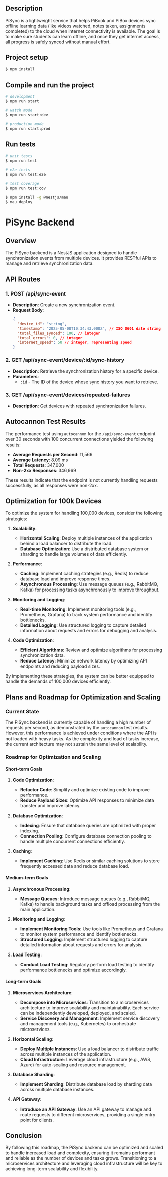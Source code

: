 ## Description

PiSync is a lightweight service that helps PiBook and PiBox devices sync offline learning data (like videos watched, notes taken, assignments completed) to the cloud when internet connectivity is available. The goal is to make sure students can learn offline, and once they get internet access, all progress is safely synced without manual effort.

## Project setup

```bash
$ npm install
```

## Compile and run the project

```bash
# development
$ npm run start

# watch mode
$ npm run start:dev

# production mode
$ npm run start:prod
```

## Run tests

```bash
# unit tests
$ npm run test

# e2e tests
$ npm run test:e2e

# test coverage
$ npm run test:cov
```

```bash
$ npm install -g @nestjs/mau
$ mau deploy
```

# PiSync Backend

## Overview

The PiSync backend is a NestJS application designed to handle synchronization events from multiple devices. It provides RESTful APIs to manage and retrieve synchronization data.

## API Routes

### 1. **POST /api/sync-event**

- **Description**: Create a new synchronization event.
- **Request Body**:
  ```json
  {
    "device_id": "string",
    "timestamp": "2025-05-08T10:34:43.000Z", // ISO 8601 date string
    "total_files_synced": 100, // integer
    "total_errors": 0, // integer
    "internet_speed": 50 // integer, representing speed
  }
  ```

### 2. **GET /api/sync-event/device/:id/sync-history**

- **Description**: Retrieve the synchronization history for a specific device.
- **Parameters**:
  - `:id` - The ID of the device whose sync history you want to retrieve.

### 3. **GET /api/sync-event/devices/repeated-failures**

- **Description**: Get devices with repeated synchronization failures.

## Autocannon Test Results

The performance test using `autocannon` for the `/api/sync-event` endpoint over 30 seconds with 100 concurrent connections yielded the following results:

- **Average Requests per Second**: 11,566
- **Average Latency**: 8.09 ms
- **Total Requests**: 347,000
- **Non-2xx Responses**: 346,969

These results indicate that the endpoint is not currently handling requests successfully, as all responses were non-2xx.

## Optimization for 100k Devices

To optimize the system for handling 100,000 devices, consider the following strategies:

1. **Scalability**:

   - **Horizontal Scaling**: Deploy multiple instances of the application behind a load balancer to distribute the load.
   - **Database Optimization**: Use a distributed database system or sharding to handle large volumes of data efficiently.

2. **Performance**:

   - **Caching**: Implement caching strategies (e.g., Redis) to reduce database load and improve response times.
   - **Asynchronous Processing**: Use message queues (e.g., RabbitMQ, Kafka) for processing tasks asynchronously to improve throughput.

3. **Monitoring and Logging**:

   - **Real-time Monitoring**: Implement monitoring tools (e.g., Prometheus, Grafana) to track system performance and identify bottlenecks.
   - **Detailed Logging**: Use structured logging to capture detailed information about requests and errors for debugging and analysis.

4. **Code Optimization**:
   - **Efficient Algorithms**: Review and optimize algorithms for processing synchronization data.
   - **Reduce Latency**: Minimize network latency by optimizing API endpoints and reducing payload sizes.

By implementing these strategies, the system can be better equipped to handle the demands of 100,000 devices efficiently.

## Plans and Roadmap for Optimization and Scaling

### Current State

The PiSync backend is currently capable of handling a high number of requests per second, as demonstrated by the `autocannon` test results. However, this performance is achieved under conditions where the API is not loaded with heavy tasks. As the complexity and load of tasks increase, the current architecture may not sustain the same level of scalability.

### Roadmap for Optimization and Scaling

#### Short-term Goals

1. **Code Optimization**:

   - **Refactor Code**: Simplify and optimize existing code to improve performance.
   - **Reduce Payload Sizes**: Optimize API responses to minimize data transfer and improve latency.

2. **Database Optimization**:

   - **Indexing**: Ensure that database queries are optimized with proper indexing.
   - **Connection Pooling**: Configure database connection pooling to handle multiple concurrent connections efficiently.

3. **Caching**:
   - **Implement Caching**: Use Redis or similar caching solutions to store frequently accessed data and reduce database load.

#### Medium-term Goals

1. **Asynchronous Processing**:

   - **Message Queues**: Introduce message queues (e.g., RabbitMQ, Kafka) to handle background tasks and offload processing from the main application.

2. **Monitoring and Logging**:

   - **Implement Monitoring Tools**: Use tools like Prometheus and Grafana to monitor system performance and identify bottlenecks.
   - **Structured Logging**: Implement structured logging to capture detailed information about requests and errors for analysis.

3. **Load Testing**:
   - **Conduct Load Testing**: Regularly perform load testing to identify performance bottlenecks and optimize accordingly.

#### Long-term Goals

1. **Microservices Architecture**:

   - **Decompose into Microservices**: Transition to a microservices architecture to improve scalability and maintainability. Each service can be independently developed, deployed, and scaled.
   - **Service Discovery and Management**: Implement service discovery and management tools (e.g., Kubernetes) to orchestrate microservices.

2. **Horizontal Scaling**:

   - **Deploy Multiple Instances**: Use a load balancer to distribute traffic across multiple instances of the application.
   - **Cloud Infrastructure**: Leverage cloud infrastructure (e.g., AWS, Azure) for auto-scaling and resource management.

3. **Database Sharding**:

   - **Implement Sharding**: Distribute database load by sharding data across multiple database instances.

4. **API Gateway**:
   - **Introduce an API Gateway**: Use an API gateway to manage and route requests to different microservices, providing a single entry point for clients.

## Conclusion

By following this roadmap, the PiSync backend can be optimized and scaled to handle increased load and complexity, ensuring it remains performant and reliable as the number of devices and tasks grows. Transitioning to a microservices architecture and leveraging cloud infrastructure will be key to achieving long-term scalability and flexibility.
